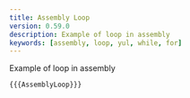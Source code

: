 ```yaml
---
title: Assembly Loop
version: 0.59.0
description: Example of loop in assembly
keywords: [assembly, loop, yul, while, for]
---
```


Example of loop in assembly

```solidity
{{{AssemblyLoop}}}
```
